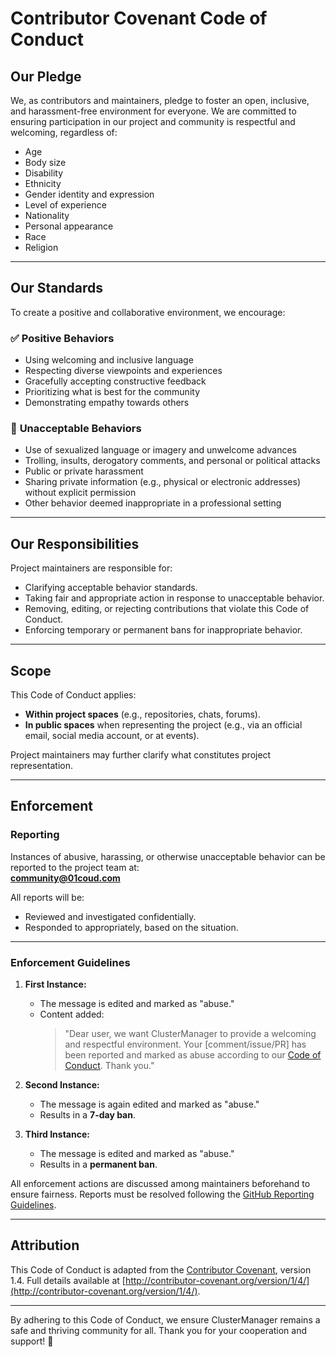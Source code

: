 

# **Contributor Covenant Code of Conduct**

## **Our Pledge**

We, as contributors and maintainers, pledge to foster an open, inclusive, and harassment-free environment for everyone. We are committed to ensuring participation in our project and community is respectful and welcoming, regardless of:

- Age
- Body size
- Disability
- Ethnicity
- Gender identity and expression
- Level of experience
- Nationality
- Personal appearance
- Race
- Religion

---

## **Our Standards**

To create a positive and collaborative environment, we encourage:

### ✅ **Positive Behaviors**

- Using welcoming and inclusive language
- Respecting diverse viewpoints and experiences
- Gracefully accepting constructive feedback
- Prioritizing what is best for the community
- Demonstrating empathy towards others

### 🚫 **Unacceptable Behaviors**

- Use of sexualized language or imagery and unwelcome advances
- Trolling, insults, derogatory comments, and personal or political attacks
- Public or private harassment
- Sharing private information (e.g., physical or electronic addresses) without explicit permission
- Other behavior deemed inappropriate in a professional setting

---

## **Our Responsibilities**

Project maintainers are responsible for:

- Clarifying acceptable behavior standards.
- Taking fair and appropriate action in response to unacceptable behavior.
- Removing, editing, or rejecting contributions that violate this Code of Conduct.
- Enforcing temporary or permanent bans for inappropriate behavior.

---

## **Scope**

This Code of Conduct applies:

- **Within project spaces** (e.g., repositories, chats, forums).
- **In public spaces** when representing the project (e.g., via an official email, social media account, or at events).

Project maintainers may further clarify what constitutes project representation.

---

## **Enforcement**

### **Reporting**

Instances of abusive, harassing, or otherwise unacceptable behavior can be reported to the project team at:  
**[community@01coud.com](mailto:community@01coud.com)**

All reports will be:

- Reviewed and investigated confidentially.
- Responded to appropriately, based on the situation.

---

### **Enforcement Guidelines**

1. **First Instance:**

   - The message is edited and marked as "abuse."
   - Content added:
     > "Dear user, we want ClusterManager to provide a welcoming and respectful environment. Your [comment/issue/PR] has been reported and marked as abuse according to our [Code of Conduct](./CODE_OF_CONDUCT.md). Thank you."

2. **Second Instance:**

   - The message is again edited and marked as "abuse."
   - Results in a **7-day ban**.

3. **Third Instance:**
   - The message is edited and marked as "abuse."
   - Results in a **permanent ban**.

All enforcement actions are discussed among maintainers beforehand to ensure fairness. Reports must be resolved following the [GitHub Reporting Guidelines](https://docs.github.com/en/communities/moderating-comments-and-conversations/managing-reported-content-in-your-organizations-repository#resolving-a-report).

---

## **Attribution**

This Code of Conduct is adapted from the [Contributor Covenant](http://contributor-covenant.org), version 1.4. Full details available at [http://contributor-covenant.org/version/1/4/](http://contributor-covenant.org/version/1/4/).

---

By adhering to this Code of Conduct, we ensure ClusterManager remains a safe and thriving community for all. Thank you for your cooperation and support! 🚀
